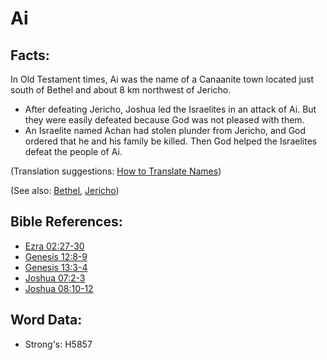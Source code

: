 # Ai #

## Facts: ##

In Old Testament times, Ai was the name of a Canaanite town located just south of Bethel and about 8 km northwest of Jericho.

* After defeating Jericho, Joshua led the Israelites in an attack of Ai. But they were easily defeated because God was not pleased with them.
* An Israelite named Achan had stolen plunder from Jericho, and God ordered that he and his family be killed. Then God helped the Israelites defeat the people of Ai.

(Translation suggestions: [How to Translate Names](rc://en/ta/man/translate/translate-names))

(See also: [Bethel](../names/bethel.md), [Jericho](../names/jericho.md))

## Bible References: ##

* [Ezra 02:27-30](rc://en/tn/help/ezr/02/27)
* [Genesis 12:8-9](rc://en/tn/help/gen/12/08)
* [Genesis 13:3-4](rc://en/tn/help/gen/13/03)
* [Joshua 07:2-3](rc://en/tn/help/jos/07/02)
* [Joshua 08:10-12](rc://en/tn/help/jos/08/10)

## Word Data: ##

* Strong's: H5857
